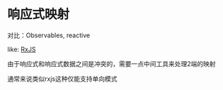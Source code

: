# 响应式映射

对比：Observables, reactive

like: [RxJS](https://rxjs.dev/guide/observable)

由于响应式和响应式数据之间是冲突的，需要一点中间工具来处理2端的映射

通常来说类似rxjs这种仅能支持单向模式